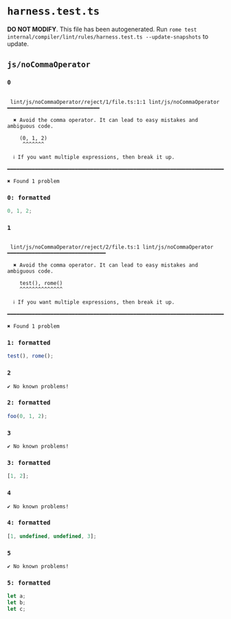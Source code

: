 # `harness.test.ts`

**DO NOT MODIFY**. This file has been autogenerated. Run `rome test internal/compiler/lint/rules/harness.test.ts --update-snapshots` to update.

## `js/noCommaOperator`

### `0`

```

 lint/js/noCommaOperator/reject/1/file.ts:1:1 lint/js/noCommaOperator ━━━━━━━━━━━━━━━━━━━━━━━━━━━━━━

  ✖ Avoid the comma operator. It can lead to easy mistakes and ambiguous code.

    (0, 1, 2)
     ^^^^^^^

  ℹ If you want multiple expressions, then break it up.

━━━━━━━━━━━━━━━━━━━━━━━━━━━━━━━━━━━━━━━━━━━━━━━━━━━━━━━━━━━━━━━━━━━━━━━━━━━━━━━━━━━━━━━━━━━━━━━━━━━━

✖ Found 1 problem

```

### `0: formatted`

```ts
0, 1, 2;

```

### `1`

```

 lint/js/noCommaOperator/reject/2/file.ts:1 lint/js/noCommaOperator ━━━━━━━━━━━━━━━━━━━━━━━━━━━━━━━━

  ✖ Avoid the comma operator. It can lead to easy mistakes and ambiguous code.

    test(), rome()
    ^^^^^^^^^^^^^^

  ℹ If you want multiple expressions, then break it up.

━━━━━━━━━━━━━━━━━━━━━━━━━━━━━━━━━━━━━━━━━━━━━━━━━━━━━━━━━━━━━━━━━━━━━━━━━━━━━━━━━━━━━━━━━━━━━━━━━━━━

✖ Found 1 problem

```

### `1: formatted`

```ts
test(), rome();

```

### `2`

```
✔ No known problems!

```

### `2: formatted`

```ts
foo(0, 1, 2);

```

### `3`

```
✔ No known problems!

```

### `3: formatted`

```ts
[1, 2];

```

### `4`

```
✔ No known problems!

```

### `4: formatted`

```ts
[1, undefined, undefined, 3];

```

### `5`

```
✔ No known problems!

```

### `5: formatted`

```ts
let a;
let b;
let c;

```
